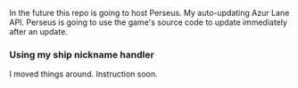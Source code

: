 In the future this repo is going to host Perseus. My auto-updating Azur Lane API. Perseus is going to use the game's source code to update immediately after an update.

### Using my ship nickname handler
I moved things around. Instruction soon.
